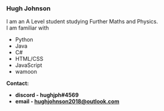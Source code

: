 ### Hugh Johnson
I am an A Level student studying Further Maths and Physics. <br>
I am familiar with
* Python
* Java
* C#
* HTML/CSS
* JavaScript
* wamoon

<b>Contact:<b> 
* discord - hughjph#4569
* email - hughjohnson2018@outlook.com

